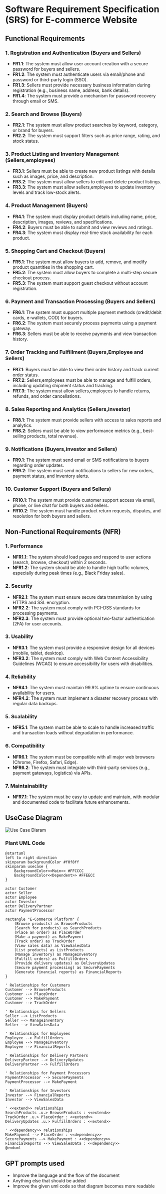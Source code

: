 # Software Requirement Specification (SRS) for E-commerce Website

## Functional Requirements

### 1. Registration and Authentication (Buyers and Sellers)
- **FR1.1**: The system must allow user account creation with a secure password for buyers and sellers.
- **FR1.2**: The system must authenticate users via email/phone and password or third-party login (SSO).
- **FR1.3**: Sellers must provide necessary business information during registration (e.g., business name, address, bank details).
- **FR1.4**: The system must provide a mechanism for password recovery through email or SMS.

### 2. Search and Browse (Buyers)
- **FR2.1**: The system must allow product searches by keyword, category, or brand for buyers.
- **FR2.2**: The system must support filters such as price range, rating, and stock status.


### 3. Product Listing and Inventory Management (Sellers,employees)
- **FR3.1**: Sellers must be able to create new product listings with details such as images, price, and description.
- **FR3.2**: The system must allow sellers to edit and delete product listings.
- **FR3.3**: The system must allow sellers,employees to update inventory levels and track low-stock alerts.

### 4. Product Management (Buyers)
- **FR4.1**: The system must display product details including name, price, description, images, reviews, and specifications.
- **FR4.2**: Buyers must be able to submit and view reviews and ratings.
- **FR4.3**: The system must display real-time stock availability for each product.

### 5. Shopping Cart and Checkout (Buyers)
- **FR5.1**: The system must allow buyers to add, remove, and modify product quantities in the shopping cart.
- **FR5.2**: The system must allow buyers to complete a multi-step secure checkout process.
- **FR5.3**: The system must support guest checkout without account registration.

### 6. Payment and Transaction Processing (Buyers and Sellers)
- **FR6.1**: The system must support multiple payment methods (credit/debit cards, e-wallets, COD) for buyers.
- **FR6.2**: The system must securely process payments using a payment gateway.
- **FR6.3**: Sellers must be able to receive payments and view transaction history.

### 7. Order Tracking and Fulfillment (Buyers,Employee and Sellers)
- **FR7.1**: Buyers must be able to view their order history and track current order status.
- **FR7.2**: Sellers,employees must be able to manage and fulfill orders, including updating shipment status and tracking.
- **FR7.3**: The system must allow sellers,employees to handle returns, refunds, and order cancellations.

### 8. Sales Reporting and Analytics (Sellers,investor)
- **FR8.1**: The system must provide sellers with access to sales reports and analytics.
- **FR8.2**: Sellers must be able to view performance metrics (e.g., best-selling products, total revenue).

### 9. Notifications (Buyers,investor and Sellers)
- **FR9.1**: The system must send email or SMS notifications to buyers regarding order updates.
- **FR9.2**: The system must send notifications to sellers for new orders, payment status, and inventory alerts.

### 10. Customer Support (Buyers and Sellers)
- **FR10.1**: The system must provide customer support access via email, phone, or live chat for both buyers and sellers.
- **FR10.2**: The system must handle product return requests, disputes, and resolution for both buyers and sellers.

## Non-Functional Requirements (NFR)

### 1. Performance
- **NFR1.1**: The system should load pages and respond to user actions (search, browse, checkout) within 2 seconds.
- **NFR1.2**: The system should be able to handle high traffic volumes, especially during peak times (e.g., Black Friday sales).

### 2. Security
- **NFR2.1**: The system must ensure secure data transmission by using HTTPS and SSL encryption.
- **NFR2.2**: The system must comply with PCI-DSS standards for processing payments.
- **NFR2.3**: The system must provide optional two-factor authentication (2FA) for user accounts.

### 3. Usability
- **NFR3.1**: The system must provide a responsive design for all devices (mobile, tablet, desktop).
- **NFR3.2**: The system must comply with Web Content Accessibility Guidelines (WCAG) to ensure accessibility for users with disabilities.

### 4. Reliability
- **NFR4.1**: The system must maintain 99.9% uptime to ensure continuous availability for users.
- **NFR4.2**: The system must implement a disaster recovery process with regular data backups.

### 5. Scalability
- **NFR5.1**: The system must be able to scale to handle increased traffic and transaction loads without degradation in performance.

### 6. Compatibility
- **NFR6.1**: The system must be compatible with all major web browsers (Chrome, Firefox, Safari, Edge).
- **NFR6.2**: The system must integrate with third-party services (e.g., payment gateways, logistics) via APIs.

### 7. Maintainability
- **NFR7.1**: The system must be easy to update and maintain, with modular and documented code to facilitate future enhancements.

## UseCase Diagram

![Use Case Diaram](UseCase_Diagram.png)

### Plant UML Code
```
@startuml
left to right direction
skinparam backgroundColor #f0f8ff
skinparam usecase {
    BackgroundColor<<Main>> #FFCCCC
    BackgroundColor<<Dependent>> #FFEECC
}

actor Customer
actor Seller
actor Employee
actor Investor
actor DeliveryPartner
actor PaymentProcessor

rectangle "E-Commerce Platform" {
    (Browse products) as BrowseProducts
    (Search for products) as SearchProducts
    (Place an order) as PlaceOrder
    (Make a payment) as MakePayment
    (Track order) as TrackOrder
    (View sales data) as ViewSalesData
    (List products) as ListProducts
    (Manage inventory) as ManageInventory
    (Fulfill orders) as FulfillOrders
    (Provide delivery updates) as DeliveryUpdates
    (Secure payment processing) as SecurePayments
    (Generate financial reports) as FinancialReports
}

' Relationships for Customers
Customer --> BrowseProducts
Customer --> PlaceOrder
Customer --> MakePayment
Customer --> TrackOrder

' Relationships for Sellers
Seller --> ListProducts
Seller --> ManageInventory
Seller --> ViewSalesData

' Relationships for Employees
Employee --> FulfillOrders
Employee --> ManageInventory
Employee --> FinancialReports

' Relationships for Delivery Partners
DeliveryPartner --> DeliveryUpdates
DeliveryPartner --> FulfillOrders

' Relationships for Payment Processors
PaymentProcessor --> SecurePayments
PaymentProcessor --> MakePayment

' Relationships for Investors
Investor --> FinancialReports
Investor --> ViewSalesData

' <<extend>> relationships
SearchProducts .u.> BrowseProducts : <<extend>>
TrackOrder .u.> PlaceOrder : <<extend>>
DeliveryUpdates .u.> FulfillOrders : <<extend>>

' <<dependency>> relationships
MakePayment --> PlaceOrder : <<dependency>>
SecurePayments --> MakePayment : <<dependency>>
FinancialReports --> ViewSalesData : <<dependency>>
@enduml
```


## GPT prompts used
- Improve the language and the flow of the document 
- Anything else that should be added 
- Improve the given uml code so that diagram becomes more readable